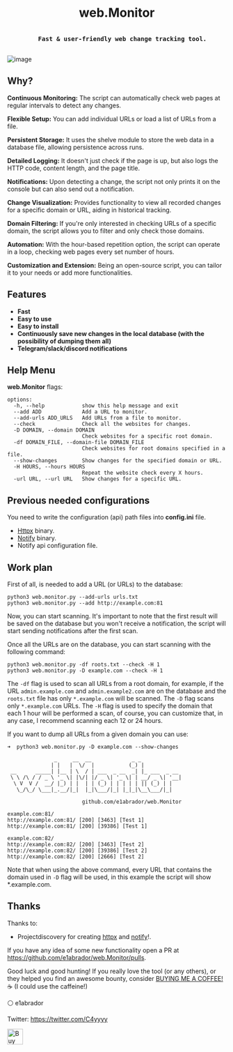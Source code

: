 <h1 align="center">
 web.Monitor
<br>
</h1>

<pre align="center">
<b>
   Fast & user-friendly web change tracking tool.
</b>
</pre>

![image](https://github.com/e1abrador/web.Monitor/assets/74373745/dd13f17f-3364-4d25-92fa-6f1924b0acdf)

## Why?

**Continuous Monitoring:** The script can automatically check web pages at regular intervals to detect any changes.

**Flexible Setup:** You can add individual URLs or load a list of URLs from a file.

**Persistent Storage:** It uses the shelve module to store the web data in a database file, allowing persistence across runs.

**Detailed Logging:** It doesn't just check if the page is up, but also logs the HTTP code, content length, and the page title.

**Notifications:** Upon detecting a change, the script not only prints it on the console but can also send out a notification.

**Change Visualization:** Provides functionality to view all recorded changes for a specific domain or URL, aiding in historical tracking.

**Domain Filtering:** If you're only interested in checking URLs of a specific domain, the script allows you to filter and only check those domains.

**Automation:** With the hour-based repetition option, the script can operate in a loop, checking web pages every set number of hours.

**Customization and Extension:** Being an open-source script, you can tailor it to your needs or add more functionalities.

## Features
- **Fast**
- **Easy to use**
- **Easy to install**
- **Continuously save new changes in the local database (with the possibility of dumping them all)**
- **Telegram/slack/discord notifications**

## Help Menu
**web.Monitor** flags:

````console
options:
  -h, --help            show this help message and exit
  --add ADD             Add a URL to monitor.
  --add-urls ADD_URLS   Add URLs from a file to monitor.
  --check               Check all the websites for changes.
  -D DOMAIN, --domain DOMAIN
                        Check websites for a specific root domain.
  -df DOMAIN_FILE, --domain-file DOMAIN_FILE
                        Check websites for root domains specified in a file.
  --show-changes        Show changes for the specified domain or URL.
  -H HOURS, --hours HOURS
                        Repeat the website check every X hours.
  -url URL, --url URL   Show changes for a specific URL.
````

## Previous needed configurations

  You need to write the configuration (api) path files into **config.ini** file.
  
- [Httpx](https://github.com/projectdiscovery/subfinder/tree/main#post-installation-instructions) binary.
- [Notify](https://github.com/owasp-amass/amass/blob/master/examples/config.ini) binary.
- Notify api configuration file.

## Work plan

First of all, is needed to add a URL (or URLs) to the database:

````console
python3 web.monitor.py --add-urls urls.txt
python3 web.monitor.py --add http://example.com:81
````

Now, you can start scanning. It's important to note that the first result will be saved on the database but you won't receive a notification, the script will start sending notifications after the first scan.

Once all the URLs are on the database, you can start scanning with the following command:

````console
python3 web.monitor.py -df roots.txt --check -H 1
python3 web.monitor.py -D example.com --check -H 1
````

The ``-df`` flag is used to scan all URLs from a root domain, for example, if the URL ``admin.example.com`` and ``admin.example2.com`` are on the database and the ``roots.txt`` file has only ``*.example.com`` will be scanned. The ``-D`` flag scans only ``*.example.com`` URLs. The ``-H`` flag is used to specify the domain that each 1 hour will be performed a scan, of course, you can customize that, in any case, I recommend scanning each 12 or 24 hours.

If you want to dump all URLs from a given domain you can use:

````console
➜  python3 web.monitor.py -D example.com --show-changes

               _     __  __             _ _
              | |   |  \/  |           (_) |
 __      _____| |__ | \  / | ___  _ __  _| |_ ___  _ __
 \ \ /\ / / _ \ '_ \| |\/| |/ _ \| '_ \| | __/ _ \| '__|
  \ V  V /  __/ |_) | |  | | (_) | | | | | || (_) | |
   \_/\_/ \___|_.__/|_|  |_|\___/|_| |_|_|\__\___/|_|

                        github.com/e1abrador/web.Monitor

example.com:81/
http://example.com:81/ [200] [3463] [Test 1]
http://example.com:81/ [200] [39386] [Test 1]

example.com:82/
http://example.com:82/ [200] [3463] [Test 2]
http://example.com:82/ [200] [39386] [Test 2]
http://example.com:82/ [200] [2666] [Test 2]
````

Note that when using the above command, every URL that contains the domain used in ``-D`` flag will be used, in this example the script will show *.example.com.

  ## Thanks
  
  Thanks to:
  
  - Projectdiscovery for creating [httpx](https://github.com/projectdiscovery/httpx) and [notify](https://github.com/projectdiscovery/notify)!.

If you have any idea of some new functionality open a PR at https://github.com/e1abrador/web.Monitor/pulls.

Good luck and good hunting!
If you really love the tool (or any others), or they helped you find an awesome bounty, consider [BUYING ME A COFFEE!](https://www.buymeacoffee.com/e1abrador) ☕ (I could use the caffeine!)

⚪ e1abrador

Twitter: https://twitter.com/C4yyyy

<a href='https://www.buymeacoffee.com/e1abrador' target='_blank'><img height='36' style='border:0px;height:36px;' src='https://storage.ko-fi.com/cdn/kofi2.png?v=3' border='0' alt='Buy Me a Coffee at ko-fi.com' /></a>
